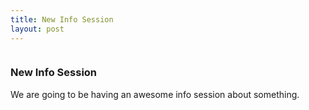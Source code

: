 ```yaml
---
title: New Info Session
layout: post
---
```


<span class="image featured"><img src="{{ site.baseurl }}/assets/images/pic03.jpg" alt=""></span>
<h3>New Info Session</h3>
<p>We are going to be having an awesome info session about something.</p>
